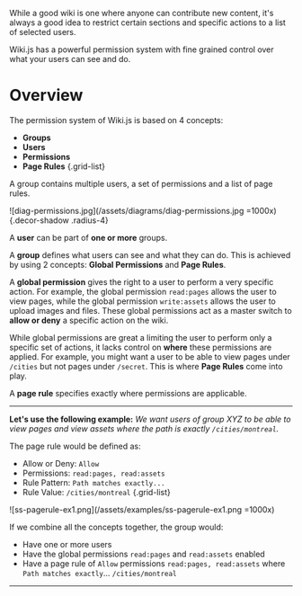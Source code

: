 While a good wiki is one where anyone can contribute new content, it's always a good idea to restrict certain sections and specific actions to a list of selected users.

Wiki.js has a powerful permission system with fine grained control over what your users can see and do.

# Overview

The permission system of Wiki.js is based on 4 concepts:

- **Groups**
- **Users**
- **Permissions**
- **Page Rules**
{.grid-list}

A group contains multiple users, a set of permissions and a list of page rules.

![diag-permissions.jpg](/assets/diagrams/diag-permissions.jpg =1000x){.decor-shadow .radius-4}

A **user** can be part of **one or more** groups.

A **group** defines what users can see and what they can do. This is achieved by using 2 concepts: **Global Permissions** and **Page Rules**.

A **global permission** gives the right to a user to perform a very specific action. For example, the global permission `read:pages` allows the user to view pages, while the global permission `write:assets` allows the user to upload images and files. These global permissions act as a master switch to **allow or deny** a specific action on the wiki.

While global permissions are great a limiting the user to perform only a specific set of actions, it lacks control on **where** these permissions are applied. For example, you might want a user to be able to view pages under `/cities` but not pages under `/secret`. This is where **Page Rules** come into play.

A **page rule** specifies exactly where permissions are applicable.

---

**Let's use the following example:**
*We want users of group XYZ to be able to view pages and view assets where the path is exactly `/cities/montreal`.*

The page rule would be defined as:

- Allow or Deny: `Allow`
- Permissions: `read:pages, read:assets`
- Rule Pattern: `Path matches exactly...`
- Rule Value: `/cities/montreal`
{.grid-list}

![ss-pagerule-ex1.png](/assets/examples/ss-pagerule-ex1.png =1000x)

If we combine all the concepts together, the group would:

- Have one or more users
- Have the global permissions `read:pages` and `read:assets` enabled
- Have a page rule of `Allow` permissions `read:pages, read:assets` where `Path matches exactly`... `/cities/montreal`

---
